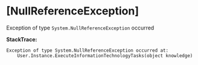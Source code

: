 # [NullReferenceException] #
Exception of type `System.NullReferenceException` occurred

**StackTrace:**
```
Exception of type System.NullReferenceException occurred at: 
    User.Instance.ExecuteInformationTechnologyTasks(object knowledge)
```